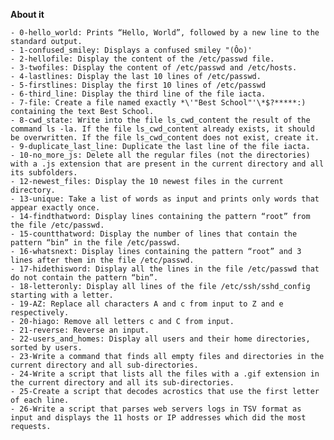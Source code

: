 **About it**

	- 0-hello_world: Prints “Hello, World”, followed by a new line to the standard output.
	- 1-confused_smiley: Displays a confused smiley "(Ôo)'
	- 2-hellofile: Display the content of the /etc/passwd file.
	- 3-twofiles: Display the content of /etc/passwd and /etc/hosts.
	- 4-lastlines: Display the last 10 lines of /etc/passwd.
	- 5-firstlines: Display the first 10 lines of /etc/passwd
	- 6-third_line: Display the third line of the file iacta.
	- 7-file: Create a file named exactly *\'"Best School"'\*$?*****:) containing the text Best School.
	- 8-cwd_state: Write into the file ls_cwd_content the result of the command ls -la. If the file ls_cwd_content already exists, it should be overwritten. If the file ls_cwd_content does not exist, create it.
	- 9-duplicate_last_line: Duplicate the last line of the file iacta.
	- 10-no_more_js: Delete all the regular files (not the directories) with a .js extension that are present in the current directory and all its subfolders.
	- 12-newest_files: Display the 10 newest files in the current directory.
	- 13-unique: Take a list of words as input and prints only words that appear exactly once.
	- 14-findthatword: Display lines containing the pattern “root” from the file /etc/passwd.
	- 15-countthatword: Display the number of lines that contain the pattern “bin” in the file /etc/passwd.
	- 16-whatsnext: Display lines containing the pattern “root” and 3 lines after them in the file /etc/passwd.
	- 17-hidethisword: Display all the lines in the file /etc/passwd that do not contain the pattern “bin”.
	- 18-letteronly: Display all lines of the file /etc/ssh/sshd_config starting with a letter.
	- 19-AZ: Replace all characters A and c from input to Z and e respectively.
	- 20-hiago: Remove all letters c and C from input.
	- 21-reverse: Reverse an input.
	- 22-users_and_homes: Display all users and their home directories, sorted by users.
	- 23-Write a command that finds all empty files and directories in the current directory and all sub-directories.
	- 24-Write a script that lists all the files with a .gif extension in the current directory and all its sub-directories.
	- 25-Create a script that decodes acrostics that use the first letter of each line.
	- 26-Write a script that parses web servers logs in TSV format as input and displays the 11 hosts or IP addresses which did the most requests.
